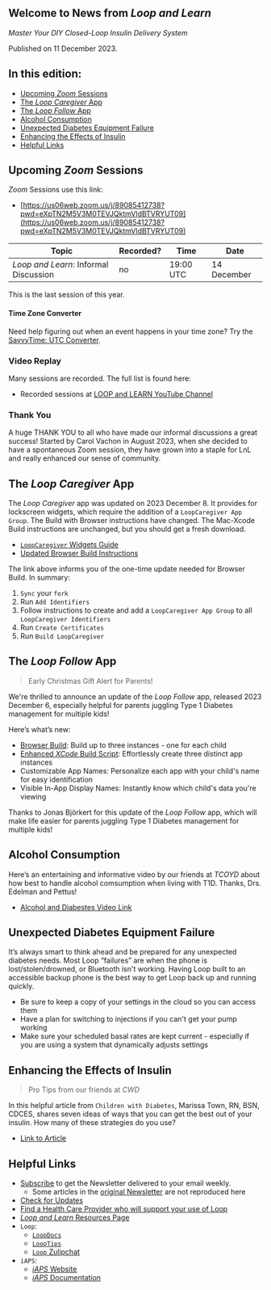 ## Welcome to News from&nbsp;_<span translate="no">Loop and Learn</span>_

_Master Your DIY Closed-Loop Insulin Delivery System_

Published on 11 December 2023.

## In this edition:

* [Upcoming *Zoom* Sessions](#upcoming-zoom-sessions)
* [The *Loop Caregiver* App](#the-loop-caregiver-app)
* [The *Loop Follow* App](#the-loop-follow-app)
* [Alcohol Consumption](#alcohol-consumption)
* [Unexpected Diabetes Equipment Failure](#unexpected-diabetes-equipment-failure)
* [Enhancing the Effects of Insulin](#enhancing-the-effects-of-insulin)
* [Helpful Links](#helpful-links)

## Upcoming *Zoom* Sessions

*Zoom* Sessions use this link:

* [https://us06web.zoom.us/j/89085412738?pwd=eXpTN2M5V3M0TEVJQktmVldBTVRYUT09](https://us06web.zoom.us/j/89085412738?pwd=eXpTN2M5V3M0TEVJQktmVldBTVRYUT09)

| Topic | Recorded? | Time | Date |
| - | - | - | - |
| _<span translate="no">Loop and Learn</span>_: Informal Discussion | no | 19:00 UTC | 14 December |

This is the last session of this year.

#### Time Zone Converter

Need help figuring out when an event happens in your time zone? Try the [SavvyTime: UTC Converter](https://savvytime.com/converter/utc).

### Video Replay

Many sessions are recorded. The full list is found here:

* Recorded sessions at&nbsp;[<span translate="no">LOOP and LEARN</span>&nbsp;YouTube Channel](https://www.youtube.com/c/loopandlearn)

### Thank You

A huge THANK YOU to all who have made our informal discussions a great success! Started by Carol Vachon in August 2023, when she decided to have a spontaneous Zoom session, they have grown into a staple for LnL and really enhanced our sense of community.

## The *Loop Caregiver* App

The *Loop Caregiver* app was updated on 2023 December 8. It provides for lockscreen widgets, which require the addition of a `LoopCaregiver App Group`. The Build with Browser instructions have changed. The Mac-Xcode Build instructions are unchanged, but you should get a fresh download.

* [`LoopCaregiver` Widgets Guide](https://docs.google.com/document/d/1Np4jusdXZERiAWZsz6QyF3b1FxT_ingJEw7R97632Hk/edit#heading=h.jn3e5xg75sf)
* [Updated Browser Build Instructions](https://loopkit.github.io/loopdocs/gh-actions/gh-other-apps/#update-to-build-with-browser-for-the-loop-caregiver-app)

The link above informs you of the one-time update needed for Browser Build. In summary:

1. `Sync` your `fork`
1. Run `Add Identifiers`
1. Follow instructions to create and add a `LoopCaregiver App Group` to all `LoopCaregiver Identifiers`
1. Run `Create Certificates`
1. Run `Build LoopCaregiver`

## The *Loop Follow* App

> Early Christmas Gift Alert for Parents!

We're thrilled to announce an update of the *Loop Follow* app, released 2023 December 6, especially helpful for parents juggling Type 1 Diabetes management for multiple kids!

Here’s what’s new:

* [Browser Build](https://loopkit.github.io/loopdocs/gh-actions/gh-other-apps/?h=#multiple-copies-of-loop-follow): Build up to three instances - one for each child
* [Enhanced *XCode* Build Script](https://www.loopandlearn.org/loop-follow#lf-script): Effortlessly create three distinct app instances
* Customizable App Names: Personalize each app with your child's name for easy identification
* Visible In-App Display Names: Instantly know which child's data you're viewing

Thanks to Jonas Björkert for this update of the *Loop Follow* app, which will make life easier for parents juggling Type 1 Diabetes management for multiple kids!

## Alcohol Consumption

Here’s an entertaining and informative video by our friends at *TCOYD* about how best to handle alcohol comsumption when living with T1D. Thanks, Drs. Edelman and Pettus!

* [Alcohol and Diabestes Video Link](https://www.youtube.com/watch?v=RaQlg1tcQGk)

## Unexpected Diabetes Equipment Failure

It’s always smart to think ahead and be prepared for any unexpected diabetes needs. Most Loop “failures” are when the phone is lost/stolen/drowned, or Bluetooth isn't working. Having Loop built to an accessible backup phone is the best way to get Loop back up and running quickly.

* Be sure to keep a copy of your settings in the cloud so you can access them
* Have a plan for switching to injections if you can't get your pump working
* Make sure your scheduled basal rates are kept current - especially if you are using a system that dynamically adjusts settings

## Enhancing the Effects of Insulin

> Pro Tips from our friends at *CWD*

In this helpful article from `Children with Diabetes`, Marissa Town, RN, BSN, CDCES, shares seven ideas of ways that you can get the best out of your insulin. How many of these strategies do you use?

* [Link to Article](https://childrenwithdiabetes.com/clinical-director/pro-tips-for-enhancing-the-effects-of-insulin/)

## Helpful Links

* [Subscribe](https://www.loopandlearn.org/newsletter-signup/) to get the Newsletter delivered to your email weekly.
    * Some articles in the [original Newsletter](https://www.loopandlearn.org/2022/10/19/loop-and-learn-newsletter/) are not reproduced here
* [Check for Updates](https://www.loopandlearn.org/version-updates/)
* [Find a Health Care Provider who will support your use of&nbsp;<span translate="no">Loop</span>](https://www.loopandlearn.org/hcp-recommendations/)
* [_<span translate="no">Loop and Learn</span>_&nbsp;Resources Page](https://www.loopandlearn.org/resources/)
* <code>Loop</code>:
    * [`LoopDocs`](https://loopkit.github.io/loopdocs/)
    * [`LoopTips`](https://loopkit.github.io/looptips/)
    * [`Loop` Zulipchat](https://loop.zulipchat.com/)
* <code>iAPS</code>:
    * [*iAPS* Website](https://www.iaps-app.org/)
    * [*iAPS* Documentation](http://iapsdocs.org/)

